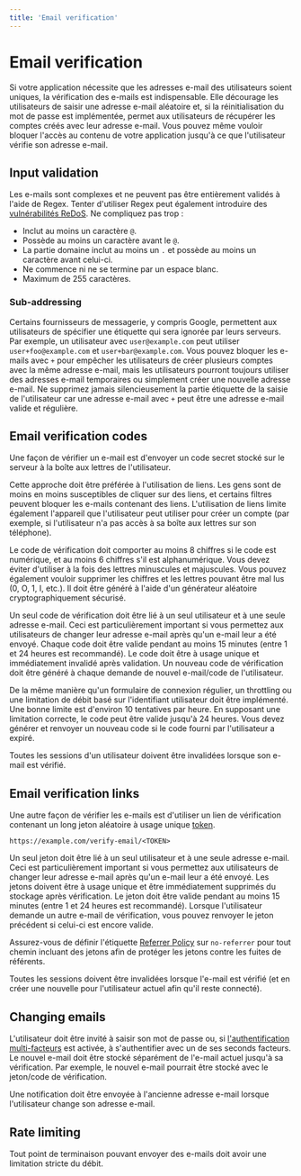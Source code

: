 ```yaml
---
title: 'Email verification'
---
```


# Email verification

Si votre application nécessite que les adresses e-mail des utilisateurs soient uniques, la vérification des e-mails est indispensable. Elle décourage les utilisateurs de saisir une adresse e-mail aléatoire et, si la réinitialisation du mot de passe est implémentée, permet aux utilisateurs de récupérer les comptes créés avec leur adresse e-mail. Vous pouvez même vouloir bloquer l'accès au contenu de votre application jusqu'à ce que l'utilisateur vérifie son adresse e-mail.

## Input validation

Les e-mails sont complexes et ne peuvent pas être entièrement validés à l'aide de Regex. Tenter d'utiliser Regex peut également introduire des [vulnérabilités ReDoS](https://owasp.org/www-community/attacks/Regular_expression_Denial_of_Service_-_ReDoS). Ne compliquez pas trop :

- Inclut au moins un caractère `@`.
- Possède au moins un caractère avant le `@`.
- La partie domaine inclut au moins un `.` et possède au moins un caractère avant celui-ci.
- Ne commence ni ne se termine par un espace blanc.
- Maximum de 255 caractères.

### Sub-addressing

Certains fournisseurs de messagerie, y compris Google, permettent aux utilisateurs de spécifier une étiquette qui sera ignorée par leurs serveurs. Par exemple, un utilisateur avec `user@example.com` peut utiliser `user+foo@example.com` et `user+bar@example.com`. Vous pouvez bloquer les e-mails avec `+` pour empêcher les utilisateurs de créer plusieurs comptes avec la même adresse e-mail, mais les utilisateurs pourront toujours utiliser des adresses e-mail temporaires ou simplement créer une nouvelle adresse e-mail. Ne supprimez jamais silencieusement la partie étiquette de la saisie de l'utilisateur car une adresse e-mail avec `+` peut être une adresse e-mail valide et régulière.

## Email verification codes

Une façon de vérifier un e-mail est d'envoyer un code secret stocké sur le serveur à la boîte aux lettres de l'utilisateur.

Cette approche doit être préférée à l'utilisation de liens. Les gens sont de moins en moins susceptibles de cliquer sur des liens, et certains filtres peuvent bloquer les e-mails contenant des liens. L'utilisation de liens limite également l'appareil que l'utilisateur peut utiliser pour créer un compte (par exemple, si l'utilisateur n'a pas accès à sa boîte aux lettres sur son téléphone).

Le code de vérification doit comporter au moins 8 chiffres si le code est numérique, et au moins 6 chiffres s'il est alphanumérique. Vous devez éviter d'utiliser à la fois des lettres minuscules et majuscules. Vous pouvez également vouloir supprimer les chiffres et les lettres pouvant être mal lus (0, O, 1, I, etc.). Il doit être généré à l'aide d'un générateur aléatoire cryptographiquement sécurisé.

Un seul code de vérification doit être lié à un seul utilisateur et à une seule adresse e-mail. Ceci est particulièrement important si vous permettez aux utilisateurs de changer leur adresse e-mail après qu'un e-mail leur a été envoyé. Chaque code doit être valide pendant au moins 15 minutes (entre 1 et 24 heures est recommandé). Le code doit être à usage unique et immédiatement invalidé après validation. Un nouveau code de vérification doit être généré à chaque demande de nouvel e-mail/code de l'utilisateur.

De la même manière qu'un formulaire de connexion régulier, un throttling ou une limitation de débit basé sur l'identifiant utilisateur doit être implémenté. Une bonne limite est d'environ 10 tentatives par heure. En supposant une limitation correcte, le code peut être valide jusqu'à 24 heures. Vous devez générer et renvoyer un nouveau code si le code fourni par l'utilisateur a expiré.

Toutes les sessions d'un utilisateur doivent être invalidées lorsque son e-mail est vérifié.

## Email verification links

Une autre façon de vérifier les e-mails est d'utiliser un lien de vérification contenant un long jeton aléatoire à usage unique [token](/content/server-side-tokens).

```untype
https://example.com/verify-email/<TOKEN>
```

Un seul jeton doit être lié à un seul utilisateur et à une seule adresse e-mail. Ceci est particulièrement important si vous permettez aux utilisateurs de changer leur adresse e-mail après qu'un e-mail leur a été envoyé. Les jetons doivent être à usage unique et être immédiatement supprimés du stockage après vérification. Le jeton doit être valide pendant au moins 15 minutes (entre 1 et 24 heures est recommandé). Lorsque l'utilisateur demande un autre e-mail de vérification, vous pouvez renvoyer le jeton précédent si celui-ci est encore valide.

Assurez-vous de définir l'étiquette [Referrer Policy](https://developer.mozilla.org/en-US/docs/Web/HTTP/Headers/Referrer-Policy) sur `no-referrer` pour tout chemin incluant des jetons afin de protéger les jetons contre les fuites de référents.

Toutes les sessions doivent être invalidées lorsque l'e-mail est vérifié (et en créer une nouvelle pour l'utilisateur actuel afin qu'il reste connecté).

## Changing emails

L'utilisateur doit être invité à saisir son mot de passe ou, si [l'authentification multi-facteurs](/content/mfa) est activée, à s'authentifier avec un de ses seconds facteurs. Le nouvel e-mail doit être stocké séparément de l'e-mail actuel jusqu'à sa vérification. Par exemple, le nouvel e-mail pourrait être stocké avec le jeton/code de vérification.

Une notification doit être envoyée à l'ancienne adresse e-mail lorsque l'utilisateur change son adresse e-mail.

## Rate limiting

Tout point de terminaison pouvant envoyer des e-mails doit avoir une limitation stricte du débit.
